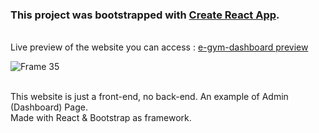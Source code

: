 ### This project was bootstrapped with [Create React App](https://github.com/facebook/create-react-app).

\
Live preview of the website you can access : [e-gym-dashboard preview](https://aprizalabyan.github.io/e-gym-dashboard/)

![Frame 35](https://github.com/aprizalabyan/e-gym-dashboard/assets/43059793/19cc0828-4bd0-420b-b2ad-1c3770729bb6)

\
This website is just a front-end, no back-end. An example of Admin (Dashboard) Page.\
Made with React & Bootstrap as framework.
